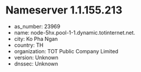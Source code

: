 # Nameserver 1.1.155.213

* as_number: 23969
* name: node-5hx.pool-1-1.dynamic.totinternet.net.
* city: Ko Pha Ngan
* country: TH
* organization: TOT Public Company Limited
* version: Unknown
* dnssec: Unknown
